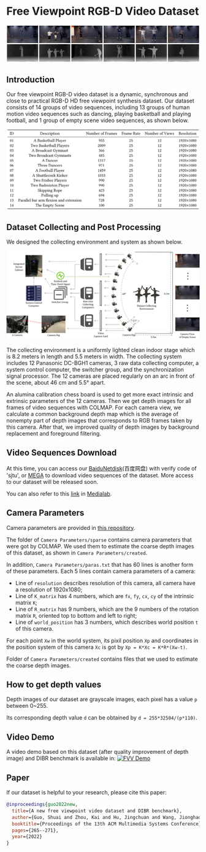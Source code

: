 # Free Viewpoint RGB-D Video Dataset

![](https://github.com/sjtu-medialab/Free-Viewpoint-RGB-D-Video-Dataset/blob/main/examples.png)

## Introduction

Our free viewpoint RGB-D video dataset is a dynamic, synchronous and close to practical RGB-D HD free viewpoint synthesis dataset. Our dataset consists of 14 groups of video sequences, including 13 groups of human motion video sequences such as dancing, playing basketball and playing football, and 1 group of empty scene video sequences, as shown below. 

![](https://github.com/sjtu-medialab/Free-Viewpoint-RGB-D-Video-Dataset/blob/main/detail.png)

## Dataset Collecting and Post Processing

We designed the collecting environment and system as shown below. 

![](https://github.com/sjtu-medialab/Free-Viewpoint-RGB-D-Video-Dataset/blob/main/framework.png)

The collecting environment is a uniformly lighted clean indoor stage which is 8.2 meters in length and 5.5 meters in width. The collecting system includes 12 Panasonic DC-BGH1 cameras, 3 raw data collecting computer, a system control computer, the switcher group, and the synchronization signal processor. The 12 cameras are placed regularly on an arc in front of the scene, about 46 cm and 5.5° apart. 

An alumina calibration chess board is used to get more exact intrinsic and extrinsic parameters of the 12 cameras. Then we get depth images for all frames of video sequences with COLMAP. For each camera view, we calculate a common background depth map which is the average of nonempty part of depth images that corresponds to RGB frames taken by this camera. After that, we improved quality of depth images by background replacement and foreground filtering. 

## Video Sequences Download

At this time, you can access our [BaiduNetdisk](https://pan.baidu.com/s/1R-tQ54zPowTkadevr-GbBQ)(百度网盘) with verify code of 'sjtu', or [MEGA](https://mega.nz/folder/pQlGkJCD#jjwphJzKOvpYKWVEc-tKbA) to download video sequences of the dataset. More access to our dataset will be released soon. 

You can also refer to this [link](https://medialab.sjtu.edu.cn/post/free-viewpoint-rgb-d-video-dataset/) in [Medialab](https://medialab.sjtu.edu.cn/).

## Camera Parameters

Camera parameters are provided in [this repository](https://github.com/sjtu-medialab/Free-Viewpoint-RGB-D-Video-Dataset.git).

The folder of `Camera Parameters/sparse` contains camera parameters that were got by COLMAP.
We used them to estimate the coarse depth images of this dataset, as shown in `Camera Parameters/created`.

In addition, `Camera Parameters/paras.txt` that has 60 lines is another form of these parameters.
Each 5 lines contain camera parameters of a camera: 
- Line of `resolution` describes resolution of this camera, all camera have a resolution of 1920x1080;
- Line of `K_matrix` has 4 numbers, which are `fx`, `fy`, `cx`, `cy` of the intrinsic matrix `K`;
- Line of `R_matrix` has 9 numbers, which are the 9 numbers of the rotation matrix `R`, oriented top to bottom and left to right;
- Line of `world_position` has 3 numbers, which describes world position `t` of this camera.

For each point `Xw` in the world system, its pixil position `Xp` and coordinates in the position system of this camera `Xc` is got by `Xp = K*Xc = K*R*(Xw-t)`.

Folder of `Camera Parameters/created` contains files that we used to estimate the coarse depth images.

## How to get depth values

Depth images of our dataset are grayscale images, each pixel has a value `p` between 0~255.

Its corresponding depth value `d` can be obtained by `d = 255*32504/(p*110)`.

## Video Demo
A video demo based on this dataset (after quality improvement of depth image) and DIBR benchmark is available in:
[![FVV Demo](https://res.cloudinary.com/marcomontalbano/image/upload/v1663898662/video_to_markdown/images/youtube--pLSruH-0byo-c05b58ac6eb4c4700831b2b3070cd403.jpg)](https://www.bilibili.com/video/BV1Fe4y1b7mt/?vd_source=1ba4467af510cf2b0070aaa2dbb0a4c9 "FVV Demo")

## Paper
If our dataset is helpful to your research, please cite this paper:

```bibtex
@inproceedings{guo2022new,
  title={A new free viewpoint video dataset and DIBR benchmark},
  author={Guo, Shuai and Zhou, Kai and Hu, Jingchuan and Wang, Jionghao and Xu, Jun and Song, Li},
  booktitle={Proceedings of the 13th ACM Multimedia Systems Conference},
  pages={265--271},
  year={2022}
}
```

